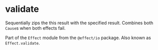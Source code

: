 # validate

Sequentially zips the this result with the specified result. Combines both
`Cause`s when both effects fail.

Part of the `Effect` module from the `@effect/io` package. Also known as `Effect.validate`.
